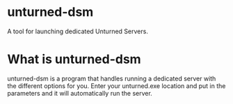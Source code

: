 unturned-dsm
============

A tool for launching dedicated Unturned Servers.




What is unturned-dsm
============

unturned-dsm is a program that handles running a dedicated server with the different options for you.
Enter your unturned.exe location and put in the parameters and it will automatically run the server.


